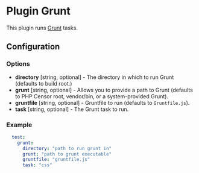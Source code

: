 Plugin Grunt
============

This plugin runs [Grunt](http://gruntjs.com/) tasks.

Configuration
-------------

### Options

- **directory** [string, optional] - The directory in which to run Grunt (defaults to build root.)
- **grunt** [string, optional] -  Allows you to provide a path to Grunt (defaults to PHP Censor root, vendor/bin, or a 
system-provided Grunt).
- **gruntfile** [string, optional] - Gruntfile to run (defaults to `Gruntfile.js`).
- **task** [string, optional] - The Grunt task to run.

### Example

```yml
  test:
    grunt:
      directory: "path to run grunt in"
      grunt: "path to grunt executable"
      gruntfile: "gruntfile.js"
      task: "css"
```
